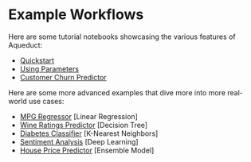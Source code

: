 # Example Workflows

Here are some tutorial notebooks showcasing the various features of Aqueduct:

* [Quickstart](quickstart-tutorial.md)
* [Using Parameters](parameters-tutorial.md)
* [Customer Churn Predictor](customer-churn-predictor.md)

Here are some more advanced examples that dive more into more real-world use cases:

* [MPG Regressor](mpg-regressor.md) \[Linear Regression\]
* [Wine Ratings Predictor](wine-ratings-predictor.md) \[Decision Tree\]
* [Diabetes Classifier](diabetes-classifier.md) \[K-Nearest Neighbors\]
* [Sentiment Analysis](sentiment-analysis.md) \[Deep Learning\]
* [House Price Predictor](house-price-prediction.md) \[Ensemble Model\]

